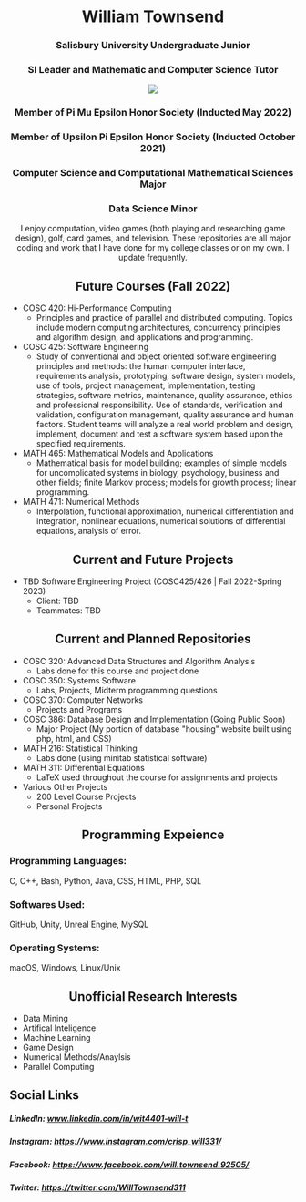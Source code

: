 <h1 align="center">William Townsend</h1>

<h3 align="center">Salisbury University Undergraduate Junior</h3>

<h3 align="center">SI Leader and Mathematic and Computer Science Tutor</h3>

<p align="center">
  <img src="https://contracting.ggibuilds.com/wp-content/uploads/2019/03/SU_Logo_color.jpg?raw=true"/>
</p>

<h3 align="center">Member of Pi Mu Epsilon Honor Society (Inducted May 2022)</h3>

<h3 align="center">Member of Upsilon Pi Epsilon Honor Society (Inducted October 2021)</h3>

<h3 align="center">Computer Science and Computational Mathematical Sciences Major</h3>

<h3 align="center">Data Science Minor</h3>

<div align="center">I enjoy computation, video games (both playing and researching game design), golf, card games, and television. These repositories are all major coding and work that I have done for my college classes or on my own. I update frequently.</div>

<h2 align="center">Future Courses (Fall 2022)</h2>

* COSC 420: Hi-Performance Computing
  * Principles and practice of parallel and distributed computing. Topics include modern computing architectures, concurrency principles and algorithm design, and applications and programming. 
* COSC 425: Software Engineering
  * Study of conventional and object oriented software engineering principles and methods: the human computer interface, requirements analysis, prototyping, software design, system models, use of tools, project management, implementation, testing strategies, software metrics, maintenance, quality assurance, ethics and professional responsibility. Use of standards, verification and validation, configuration management, quality assurance and human factors. Student teams will analyze a real world problem and design, implement, document and test a software system based upon the specified requirements.
* MATH 465: Mathematical Models and Applications
  * Mathematical basis for model building; examples of simple models for uncomplicated systems in biology, psychology, business and other fields; finite Markov process; models for growth process; linear programming.  
* MATH 471: Numerical Methods 
  * Interpolation, functional approximation, numerical differentiation and integration, nonlinear equations, numerical solutions of differential equations, analysis of error.

<h2 align="center">Current and Future Projects</h2>

* TBD Software Engineering Project (COSC425/426 | Fall 2022-Spring 2023)
  * Client: TBD
  * Teammates: TBD

<h2 align="center">Current and Planned Repositories</h2>

* COSC 320: Advanced Data Structures and Algorithm Analysis
  * Labs done for this course and project done
* COSC 350: Systems Software
  * Labs, Projects, Midterm programming questions
* COSC 370: Computer Networks
  * Projects and Programs
* COSC 386: Database Design and Implementation (Going Public Soon)
  * Major Project (My portion of database "housing" website built using php, html, and CSS)
* MATH 216: Statistical Thinking
  * Labs done (using minitab statistical software)
* MATH 311: Differential Equations
  * LaTeX used throughout the course for assignments and projects
* Various Other Projects
  * 200 Level Course Projects
  * Personal Projects

<h2 align="center">Programming Expeience</h2>

### Programming Languages: 
C, C++, Bash, Python, Java, CSS, HTML, PHP, SQL
### Softwares Used: 
GitHub, Unity, Unreal Engine, MySQL
### Operating Systems:
macOS, Windows, Linux/Unix

<h2 align="center">Unofficial Research Interests</h2>

* Data Mining
* Artifical Inteligence
* Machine Learning
* Game Design
* Numerical Methods/Anaylsis
* Parallel Computing

## Social Links
##### LinkedIn: www.linkedin.com/in/wit4401-will-t 
##### Instagram: https://www.instagram.com/crisp_will331/ 
##### Facebook: https://www.facebook.com/will.townsend.92505/ 
##### Twitter: https://twitter.com/WillTownsend311

